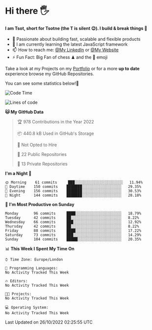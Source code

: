 # Hi there :raised_hand_with_fingers_splayed:
#### I am Tsot, short for Tsotne (the T is silent :wink:). I build & break things :space_invader:
- :telescope: Passionate about building fast, scalable and flexible products
- :seedling: I am currently learning the latest JavaScript framework 
- :mailbox: How to reach me: [@My LinkedIn](https://www.linkedin.com/in/tsotne-gvadzabia/) or [@My Website](https://tsotne.co.uk/contact)
- :zap: Fun Fact: Big Fan of chess ♟ and the 👾 emoji

Take a look at my Projects on my [Portfolio](https://tsotne.co.uk/) or for a more **up to date** experience browse my GitHub Repositories.

You can see some statistics below!:space_invader:
<!--START_SECTION:waka-->
![Code Time](http://img.shields.io/badge/Code%20Time-761%20hrs%202%20mins-blue)

![Lines of code](https://img.shields.io/badge/From%20Hello%20World%20I%27ve%20Written-624%20Thousand%20lines%20of%20code-blue)

**🐱 My GitHub Data** 

> 🏆 978 Contributions in the Year 2022
 > 
> 📦 440.8 kB Used in GitHub's Storage 
 > 
> 🚫 Not Opted to Hire
 > 
> 📜 22 Public Repositories 
 > 
> 🔑 13 Private Repositories  
 > 
**I'm a Night 🦉** 

```text
🌞 Morning    61 commits     ███░░░░░░░░░░░░░░░░░░░░░░   11.94% 
🌆 Daytime    150 commits    ███████░░░░░░░░░░░░░░░░░░   29.35% 
🌃 Evening    156 commits    ███████░░░░░░░░░░░░░░░░░░   30.53% 
🌙 Night      144 commits    ███████░░░░░░░░░░░░░░░░░░   28.18%

```
📅 **I'm Most Productive on Sunday** 

```text
Monday       96 commits     ████░░░░░░░░░░░░░░░░░░░░░   18.79% 
Tuesday      42 commits     ██░░░░░░░░░░░░░░░░░░░░░░░   8.22% 
Wednesday    66 commits     ███░░░░░░░░░░░░░░░░░░░░░░   12.92% 
Thursday     42 commits     ██░░░░░░░░░░░░░░░░░░░░░░░   8.22% 
Friday       88 commits     ████░░░░░░░░░░░░░░░░░░░░░   17.22% 
Saturday     73 commits     ███░░░░░░░░░░░░░░░░░░░░░░   14.29% 
Sunday       104 commits    █████░░░░░░░░░░░░░░░░░░░░   20.35%

```


📊 **This Week I Spent My Time On** 

```text
⌚︎ Time Zone: Europe/London

💬 Programming Languages: 
No Activity Tracked This Week

🔥 Editors: 
No Activity Tracked This Week

🐱‍💻 Projects: 
No Activity Tracked This Week

💻 Operating System: 
No Activity Tracked This Week

```


 Last Updated on 26/10/2022 02:25:55 UTC
<!--END_SECTION:waka-->
